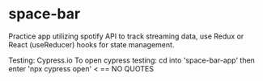 # space-bar

Practice app utilizing spotify API to track streaming data, use Redux or React (useReducer) hooks for state management.

Testing: Cypress.io
To open cypress testing: cd into 'space-bar-app' then enter 'npx cypress open'  < == NO QUOTES 